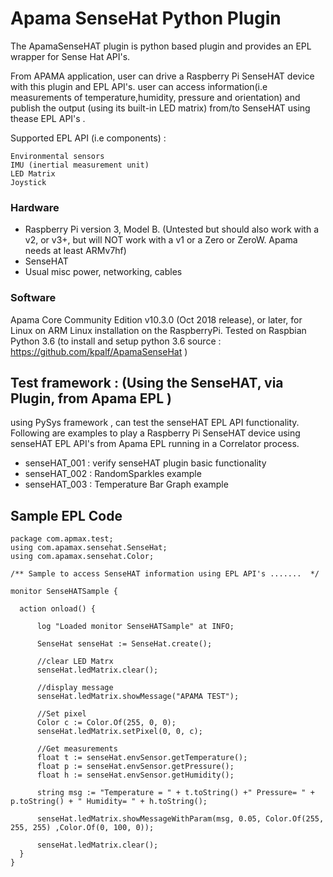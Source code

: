 
# Apama SenseHat Python Plugin

The ApamaSenseHAT plugin is python based plugin and provides an EPL wrapper for Sense Hat API's.

From APAMA application, user can  drive a Raspberry Pi SenseHAT device with this plugin and EPL API's. 
user can access information(i.e measurements of temperature,humidity, pressure and orientation) and 
publish the output (using its built-in LED matrix) from/to  SenseHAT using thease EPL API's .

Supported EPL API (i.e components) :

    Environmental sensors
    IMU (inertial measurement unit)
    LED Matrix
    Joystick 

### Hardware
   * Raspberry Pi version 3, Model B. (Untested but should also work with a v2, or v3+, but will NOT work with a v1 
   or a Zero or ZeroW. Apama needs at least ARMv7hf)
   * SenseHAT
   * Usual misc power, networking, cables   

### Software
  Apama Core Community Edition v10.3.0 (Oct 2018 release), or later, for Linux on ARM
  Linux installation on the RaspberryPi. Tested on Raspbian
  Python 3.6 (to install and setup python 3.6 source : <https://github.com/kpalf/ApamaSenseHat> )
  
  
##  Test framework  : (Using the SenseHAT, via Plugin, from Apama EPL )
  using PySys framework , can test the senseHAT EPL API functionality.
  Following are examples to play a Raspberry Pi SenseHAT device using senseHAT EPL API's from 
  Apama EPL running in a Correlator process.
  
  - senseHAT_001 : verify senseHAT plugin basic functionality
  - senseHAT_002 : RandomSparkles example
  - senseHAT_003 : Temperature Bar Graph example
  
  ## Sample EPL Code
  ```
  package com.apmax.test;
using com.apamax.sensehat.SenseHat;
using com.apamax.sensehat.Color;
 
/** Sample to access SenseHAT information using EPL API's .......  */
 
monitor SenseHATSample {
 
    action onload() {
 
        log "Loaded monitor SenseHATSample" at INFO;
 
        SenseHat senseHat := SenseHat.create();
 
        //clear LED Matrx
        senseHat.ledMatrix.clear();
 
        //display message
        senseHat.ledMatrix.showMessage("APAMA TEST");
 
        //Set pixel
        Color c := Color.Of(255, 0, 0);
        senseHat.ledMatrix.setPixel(0, 0, c);
 
        //Get measurements
        float t := senseHat.envSensor.getTemperature();
        float p := senseHat.envSensor.getPressure();
        float h := senseHat.envSensor.getHumidity();
 
        string msg := "Temperature = " + t.toString() +" Pressure= " + p.toString() + " Humidity= " + h.toString();
 
        senseHat.ledMatrix.showMessageWithParam(msg, 0.05, Color.Of(255, 255, 255) ,Color.Of(0, 100, 0));
 
        senseHat.ledMatrix.clear();
    }
}
  ```
  
